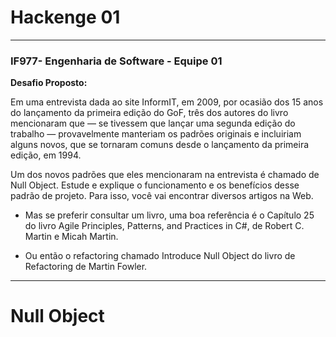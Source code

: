 # Hackenge 01

------

### IF977- Engenharia de Software - Equipe 01

**Desafio Proposto:**

Em uma entrevista dada ao site InformIT, em 2009, por ocasião dos 15 anos do lançamento da primeira edição do GoF, três dos autores do livro mencionaram que — se tivessem que lançar uma segunda edição do trabalho — provavelmente manteriam os padrões originais e incluiriam alguns novos, que se tornaram comuns desde o lançamento da primeira edição, em 1994.

Um dos novos padrões que eles mencionaram na entrevista é chamado de Null Object. Estude e explique o funcionamento e os benefícios desse padrão de projeto. Para isso, você vai encontrar diversos artigos na Web.

- Mas se preferir consultar um livro, uma boa referência é o Capítulo 25 do livro Agile Principles, Patterns, and Practices in C#, de Robert C. Martin e Micah Martin.

- Ou então o refactoring chamado Introduce Null Object do livro de Refactoring de Martin Fowler.

------

# **Null Object**

